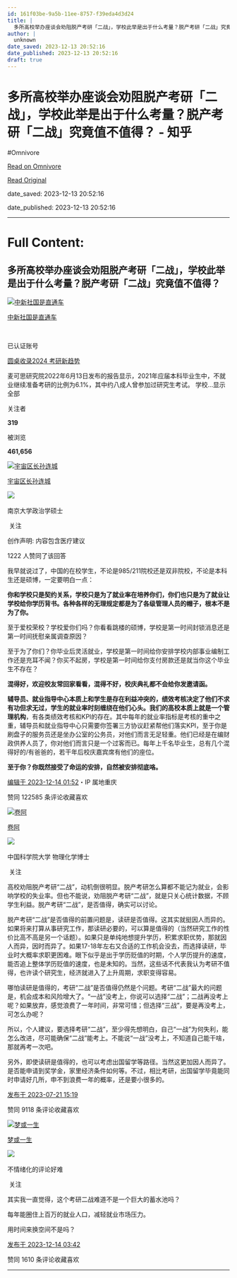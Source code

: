 ```yaml
---
id: 161f03be-9a5b-11ee-8757-f39eda4d3d24
title: |
  多所高校举办座谈会劝阻脱产考研「二战」，学校此举是出于什么考量？脱产考研「二战」究竟值不值得？ - 知乎
author: |
  unknown
date_saved: 2023-12-13 20:52:16
date_published: 2023-12-13 20:52:16
draft: true
---
```


# 多所高校举办座谈会劝阻脱产考研「二战」，学校此举是出于什么考量？脱产考研「二战」究竟值不值得？ - 知乎
#Omnivore

[Read on Omnivore](https://omnivore.app/me/-18c677329ec)

[Read Original](https://www.zhihu.com/question/613090935/answer/3325018145)

date_saved: 2023-12-13 20:52:16

date_published: 2023-12-13 20:52:16

--- 

# Full Content: 

## 多所高校举办座谈会劝阻脱产考研「二战」，学校此举是出于什么考量？脱产考研「二战」究竟值不值得？

[![中新社国是直通车](https://proxy-prod.omnivore-image-cache.app/0x0,sveMmH0cCZYcDcqUUkMscBfxRorh9js_DM6DhHjHPVBo/https://pic1.zhimg.com/v2-5847a72426b5a163af63ae4226dcdc32_l.jpg?source=1def8aca)](https://www.zhihu.com/org/zhong-xin-she-guo-shi-zhi-tong-che)

[中新社国是直通车](https://www.zhihu.com/org/zhong-xin-she-guo-shi-zhi-tong-che)

[​](https://www.zhihu.com/question/48510028)

已认证账号

[圆桌收录2024 考研新趋势](https://www.zhihu.com/roundtable/kaoyanxinqushi)

麦可思研究院2022年6月13日发布的报告显示，2021年应届本科毕业生中，不就业继续准备考研的比例为6.1%，其中约八成人曾参加过研究生考试。 学校…显示全部 ​

关注者

**319**

被浏览

**461,656**

[![宇宙区长孙连城](https://proxy-prod.omnivore-image-cache.app/0x0,sNGsYv1VqdXiz7XPXjkeDDhAD23VGAvnxh_C6hLLatFc/https://pic1.zhimg.com/v2-1b0e841220d1f9d288d3ccfccad90156_l.jpg?source=2c26e567)](https://www.zhihu.com/people/56-12-96-88)

[宇宙区长孙连城](https://www.zhihu.com/people/56-12-96-88)

​![](https://proxy-prod.omnivore-image-cache.app/0x0,sEQaOWrSM4sYxMszrQ6lhsM51WgM5AvlqxCkeG6GJZz4/https://pic1.zhimg.com/v2-4812630bc27d642f7cafcd6cdeca3d7a.jpg?source=88ceefae)

南京大学政治学硕士

​ 关注

创作声明: 内容包含医疗建议 

1222 人赞同了该回答

我早就说过了，中国的在校学生，不论是985/211院校还是双非院校，不论是本科生还是硕博，一定要明白一点：

**你和学校只是契约关系，学校只是为了就业率在培养你们，你们也只是为了就业让学校给你学历背书。各种各样的无理规定都是为了各级管理人员的帽子，根本不是为了你。**

至于爱校荣校？学校爱你们吗？你看看跳楼的硕博，学校是第一时间封锁消息还是第一时间抚慰亲属调查原因？

至于为了你们？你毕业后灵活就业，学校是第一时间给你安排学校内部事业编制工作还是充耳不闻？你买不起房，学校是第一时间给你支付房款还是就当你这个毕业生不存在？

**混得好，欢迎校友常回家看看，混得不好，校庆典礼都不会给你发邀请函。**

**辅导员、就业指导中心本质上和学生是存在利益冲突的，绩效考核决定了他们不求有功但求无过，学生的就业率时刻缠绕在他们心头。**我们的高校**本质上就是一个管理机构**，有各类绩效考核和KPI的存在。其中每年的就业率指标是考核的重中之重，辅导员和就业指导中心只需要你签署三方协议赶紧帮他们落实KPI，至于你是刷盘子的服务员还是坐办公室的公务员，对他们而言无足轻重。他们已经是在编财政供养人员了，你对他们而言只是一个过客而已。每年上千名毕业生，总有几个混得好的/有爸爸的，若干年后校庆嘉宾席有他们的座位。

**至于你？你既然接受了命运的安排，自然被安排彻底咯。**

[](https://www.zhihu.com/question/630014580/answer/3290636831)

[编辑于 2023-12-14 01:52](https://www.zhihu.com/question/613090935/answer/3325018145)・IP 属地重庆

​赞同 1225​​85 条评论​收藏​喜欢

[![卷阿](https://proxy-prod.omnivore-image-cache.app/0x0,sttQgODU5R-LajevVVJ9fVa57xsVCbUdAz7PRgMsIwKE/https://pica.zhimg.com/v2-9f52a3f33c65e3218bb748dd07fa14b8_l.jpg?source=1def8aca)](https://www.zhihu.com/people/juan-a-21-86)

[卷阿](https://www.zhihu.com/people/juan-a-21-86)

[​](https://www.zhihu.com/question/48510028)​![](https://proxy-prod.omnivore-image-cache.app/0x0,sEQaOWrSM4sYxMszrQ6lhsM51WgM5AvlqxCkeG6GJZz4/https://pic1.zhimg.com/v2-4812630bc27d642f7cafcd6cdeca3d7a.jpg?source=88ceefae)

中国科学院大学 物理化学博士

​ 关注

高校劝阻脱产考研“二战”，动机倒很明显。脱产考研怎么算都不能记为就业，会影响学校的失业率。但也不能说，劝阻脱产考研“二战”，就是只关心统计数据，不顾学生利益。脱产考研“二战”，是否值得，确实可以讨论。

脱产考研“二战”是否值得的前置问题是，读研是否值得。这其实就挺因人而异的。如果将来打算从事研究工作，那读研必要的，可以算是值得的（当然研究工作的性价比高不高是另一个话题）。如果只是单纯地想提升学历，积累求职优势，那就因人而异，因时而异了。如果17-18年左右又合适的工作机会没去，而选择读研，毕业时大概率求职更困难。眼下似乎是出于学历贬值的时期，个人学历提升的速度，能否追上整体学历贬值的速度，也是未知的。当然，这些话不代表我认为考研不值得，也许读个研究生，经济就进入了上升周期，求职变得容易。

哪怕读研是值得的，考研“二战”是否值得仍然是个问题。考研“二战”最大的问题是，机会成本和风险增大了。“一战”没考上，你说可以选择“二战”；二战再没考上呢？如果放弃，感觉浪费了一年时间，非常可惜；但选择“三战”，要是再没考上，可怎么办呢？

所以，个人建议，要选择考研“二战”，至少得先想明白，自己“一战”为何失利，能怎么改进，尽可能确保“二战”能考上。不能说“一战”没考上，不知道自己能干啥，那就再考一次吧。

另外，即使读研是值得的，也可以考虑出国留学等路径。当然这更加因人而异了。是否能申请到奖学金，家里经济条件如何等。不过，相比考研，出国留学毕竟能同时申请好几所，申不到浪费一年的概率，还是要小很多的。

[发布于 2023-07-21 15:19](https://www.zhihu.com/question/613090935/answer/3129422855)

​赞同 91​​18 条评论​收藏​喜欢

[![梦或一生](https://proxy-prod.omnivore-image-cache.app/0x0,sqv55AKJd4CyfSEC09m3zR7_qiKh6Vv2GE2K-ReG1kIM/https://pic1.zhimg.com/v2-75ae19faa1b94b0a628018888f832f93_l.jpg?source=1def8aca)](https://www.zhihu.com/people/ha-ha-ha-9-74-70)

[梦或一生](https://www.zhihu.com/people/ha-ha-ha-9-74-70)

​![](https://proxy-prod.omnivore-image-cache.app/0x0,sEQaOWrSM4sYxMszrQ6lhsM51WgM5AvlqxCkeG6GJZz4/https://pic1.zhimg.com/v2-4812630bc27d642f7cafcd6cdeca3d7a.jpg?source=88ceefae)

不情绪化的评论好难

​ 关注

其实我一直觉得，这个考研二战难道不是一个巨大的蓄水池吗？

每年能圈住上百万的就业人口，减轻就业市场压力。

用时间来换空间不是吗？

[发布于 2023-12-14 03:42](https://www.zhihu.com/question/613090935/answer/3325195518)

​赞同 16​​10 条评论​收藏​喜欢

---


